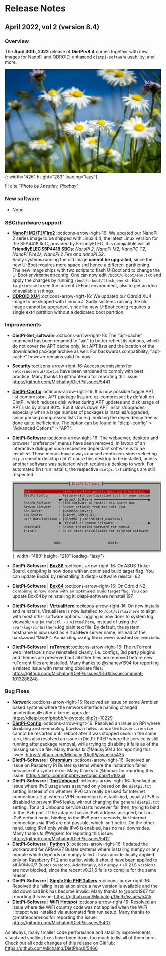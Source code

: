 # Release Notes

## April 2022, vol 2 (version 8.4)

### Overview

The **April 30th, 2022** release of **DietPi v8.4** comes together with new images for NanoPi and ODROID, enhanced `dietpi-software` usability, and more.

![daisy flowers](../assets/images/dietpi-release-v8_4.jpg){: width="426" height="283" loading="lazy"}

!!! cite "_Photo by Anestiev, Pixabay_"

### New software

- None.

### SBC/hardware support

- [**NanoPi M2/T2/Fire2**](../../hardware/#nanopi-series-friendlyarm) :octicons-arrow-right-16: We updated our NanoPi 2 series image to be shipped with Linux 4.4, the latest Linux version for the S5P4418 SoC, provided by FriendlyELEC. It is compatible will all **FriendlyELEC S5P4418 SBCs**: _NanoPi 2, NanoPi M2, NanoPC T2, NanoPi Fire2A, NanoPi 2 Fire and NanoPi S2_.  
Sadly systems running the old image **cannot be upgraded**, since the new U-Boot requires more space and hence a different partitioning.  
The new image ships with two scripts to flash U-Boot and to change the U-Boot environment/config: One can now edit `/boot/u-boot/env.txt` and apply the changes by running `/boot/u-boot/flash_env.sh`. Run `fw_printenv` to see the current U-Boot environment, also to get an idea of available settings.
- [**ODROID XU4**](../../hardware/#odroid) :octicons-arrow-right-16: We updated our Odroid XU4 image to be shipped with Linux 5.4. Sadly systems running the old image cannot be upgraded, since the new U-Boot config requires a single ext4 partition without a dedicated boot partition.

### Improvements

- **DietPi-Set_software** :octicons-arrow-right-16: The "apt-cache" command has been renamed to "apt" to better reflect its options, which do not cover the APT cache only, but APT lists and the location of the downloaded package archive as well. For backwards compatibility, "apt-cache" however remains valid for now.
- **Security** :octicons-arrow-right-16: Access permissions for `/etc/sudoers.d/dietpi` have been hardened to comply with best practice. Many thanks to @fmunteanu for reporting this issue: <https://github.com/MichaIng/DietPi/issues/5441>
- [**DietPi-Config**](../../dietpi_tools/#dietpi-configuration) :octicons-arrow-right-16: It is now possible toggle APT list compression. APT package lists are xz-compressed by default on DietPi, which reduces disk writes during APT updates and disk usage of APT lists by about 80%. But it slows down APT installs/upgrades, especially when a large number of packages is installed/upgraded, since parsing compressed lists for e.g. building the dependency tree is done quite inefficiently. The option can be found in "dietpi-config" > "Advanced Options" > "APT".
- [**DietPi-Software**](../../dietpi_tools/#dietpi-software) :octicons-arrow-right-16: The webserver, desktop and browser "preference" menus have been removed, in favour of an interactive dialogue once respective dependant software is to be installed. Those menus have always caused confusion, since selecting e.g. a specific desktop didn't cause this desktop to be installed, unless another software was selected which requires a desktop to work. For automated first run installs, the respective `dietpi.txt` settings are still respected.

    ![DietPi-Software screenshot](../assets/images/dietpi-software.jpg){: width="480" height="218" loading="lazy"}

- **DietPi-Software** | [**Box86**](../../software/gaming/#box86) :octicons-arrow-right-16: On ASUS Tinker Board, compiling is now done with an optimised build target flag. You can update Box86 by reinstalling it: dietpi-software reinstall 62
- **DietPi-Software** | [**Box64**](../../software/gaming/#box64) :octicons-arrow-right-16: On Odroid N2, compiling is now done with an optimised build target flag. You can update Box64 by reinstalling it: dietpi-software reinstall 197
- **DietPi-Software** | [**VirtualHere**](../../software/remote_desktop/#virtualhere) :octicons-arrow-right-16: On new installs and reinstalls, VirtualHere is now installed to `/opt/virtualhere` to align with most other software options. Logging is now done to system log, viewable via `journalctl -u virtualhere`, instead of using the `/var/log/virtualhere`.log plain text file. By default, the system hostname is now used as VirtualHere server name, instead of the hardcoded "DietPi". An existing config file is never touched on reinstalls.
- **DietPi-Software** | [**ruTorrent**](../../software/bittorrent/#rtorrent) :octicons-arrow-right-16: The ruTorrent web interface is now reinstalled cleanly, i.e. configs, 3rd party plugins and themes are preserved but all other files are removed before new ruTorrent files are installed. Many thanks to @shanew1694 for reporting a related issue with remaining obsolete files: <https://github.com/MichaIng/DietPi/issues/5161#issuecomment-1013286248>

### Bug Fixes

- **Network** :octicons-arrow-right-16: Resolved an issue on some Armbian based systems where the network interface naming changed unintentionally after a kernel upgrade: <https://dietpi.com/phpbb/viewtopic.php?t=10229>
- [**DietPi-Config**](../../dietpi_tools/#dietpi-configuration) :octicons-arrow-right-16: Resolved an issue on RPi where disabling and re-enabling Bluetooth failed, since the `hciuart.service` cannot be restarted until reboot after it was stopped once. In the same turn, this also resolved an issue in DietPi-PREP where the service is still running after package removal, while trying to disabling it fails as of the missing service file. Many thanks to @Mausy5043 for reporting this issue: <https://github.com/MichaIng/DietPi/issues/5435>
- **DietPi-Software** | [**Chromium**](../../software/desktop/#chromium) :octicons-arrow-right-16: Resolved an issue on Raspberry Pi Buster systems where the installation failed because of a syntax error. Many thanks to @bbmak for reporting this issue: <https://dietpi.com/phpbb/viewtopic.php?t=10258>
- **DietPi-Software** | [**Tor/Unbound**](../../software/distributed_projects/#tor-relay) :octicons-arrow-right-16: Resolved an issue where IPv6 usage was assumed only based on the `dietpi.txt` setting instead of on whether IPv6 can really be used for Internet connections. E.g. when a VPN connection is established, usually IPv6 is disabled to prevent IPv6 leaks, without changing the general `dietpi.txt` setting. Tor and Unbound service starts however fail then, trying to bind to the IPv6 port. If the adapter has an IPv6 address assigned, but no IPv6 default route, binding to the IPv6 port succeeds, but Internet connections via IPv6 are not possible, which isn't better. On the other hand, using IPv4 only while IPv6 is enabled, has no real downsides. Many thanks to @Wgsem for reporting this issue: <https://github.com/MichaIng/DietPi/issues/5412>
- **DietPi-Software** | [**Python 3**](../../software/programming/#python-3) :octicons-arrow-right-16: Updated the workaround for ARMv6/7 Buster systems where installing numpy or any module which depends on numpy failed. It was accidentically applied only on Raspberry Pi 2 and earlier, while it should have been applied to all ARMv6/7 Buster systems. Additionally, all numpy >=0.21.5 versions are now blocked, since the recent v0.21.6 fails to compile for the same reason.
- **DietPi-Software** | [**Single File PHP Gallery**](../../software/social/#single-file-php-gallery) :octicons-arrow-right-16: Resolved the failing installation since a new version is available and the old download link has become invalid. Many thanks to @dodo1967 for reporting this issue: <https://github.com/MichaIng/DietPi/issues/5415>
- **DietPi-Software** | [**WiFi Hotspot**](../../software/advanced_networking/#wifi-hotspot) :octicons-arrow-right-16: Resolved an issue where the WiFi country code was not applied when the WiFi Hotspot was installed via automated first run setup. Many thanks to @matteocarnelos for reporting this issue: <https://github.com/MichaIng/DietPi/issues/5407>

As always, many smaller code performance and stability improvements, visual and spelling fixes have been done, too much to list all of them here. Check out all code changes of this release on GitHub: <https://github.com/MichaIng/DietPi/pull/5460>
